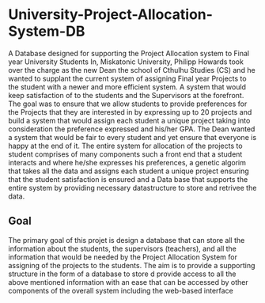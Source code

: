 # University-Project-Allocation-System-DB
A Database designed for supporting the Project Allocation system to Final year University Students
In, Miskatonic University, Philipp Howards took over the charge as the new Dean the school of Cthulhu Studies (CS) and he wanted to supplant the current system of assigning Final year Projects to the student with a newer and more efficient
system. A system that would keep satisfaction of to the students and the
Supervisors at the forefront. The goal was to ensure that we allow students to
provide preferences for the Projects that they are interested in by expressing up
to 20 projects and build a system that would assign each student a unique project
taking into consideration the preference expressed and his/her GPA. The Dean
wanted a system that would be fair to every student and yet ensure that everyone
is happy at the end of it. The entire system for allocation of the projects to student
comprises of many components such a front end that a student interacts and
where he/she expresses his preferences, a genetic algorim that takes all the data
and assigns each student a unique project ensuring that the student satisfaction is
ensured and a Data base that supports the entire system by providing necessary datastructure to store and retrivee the data.

## Goal
The primary goal of this projet is design a database that can store all the information about the students, the supervisors (teachers), and all the
information that would be needed by the Project Allocation System for assigning
of the projects to the students. The aim is to provide a supporting structure in the
form of a database to store d provide access to all the above mentioned
information with an ease that can be accessed by other components of the overall
system including the web-based interface
